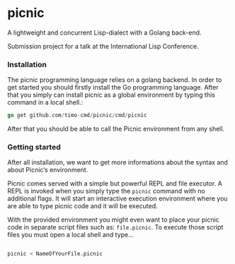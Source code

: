 # picnic
A lightweight and concurrent Lisp-dialect with a Golang back-end.

Submission project for a talk at the International Lisp Conference.

### Installation 

The picnic programming language relies on a golang backend. In order to get started you should firstly install the Go programming language. After that you simply can install picnic as a global environment by typing this command in a local shell.:

```go
go get github.com/timo-cmd/picnic/cmd/picnic
```

After that you should be able to call the Picnic environment from any shell.

### Getting started

After all installation, we want to get more informations about the syntax and about Picnic‘s environment.

Picnic comes served with a simple but powerful REPL and file executor. A REPL is invoked when you simply type the ```picnic``` command with no additional flags. It will start an interactive execution environment where you are able to type picnic code and it will be executed.

With the provided environment you might even want to place your picnic code in separate script files such as: ```file.picnic```. To execute those script files you must open a local shell and type...

```bash

picnic < NameOfYourFile.picnic

```
